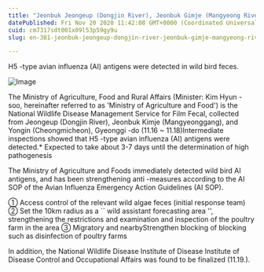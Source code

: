 ```yaml
---
title: "Jeonbuk Jeongeup (Dongjin River), Jeonbuk Gimje (Mangyeong River), Gyeonggi Yongin (Cheongmicheon) Wild Birds Fecal detection"
datePublished: Fri Nov 20 2020 11:42:08 GMT+0000 (Coordinated Universal Time)
cuid: cm7317sdt001x09l53p59gy9u
slug: en-381-jeonbuk-jeongeup-dongjin-river-jeonbuk-gimje-mangyeong-river-gyeonggi-yongin-cheongmicheon-wild-birds-fecal-detection

---
```



H5 -type avian influenza (AI) antigens were detected in wild bird feces.

![Image](https://cdn.hashnode.com/res/hashnode/image/upload/v1739432525556/334057de-f6c1-4eaa-b86c-a26dc518e91a.jpeg)

The Ministry of Agriculture, Food and Rural Affairs (Minister: Kim Hyun -soo, hereinafter referred to as 'Ministry of Agriculture and Food') is the National Wildlife Disease Management Service for Film Fecal, collected from Jeongeup (Dongjin River), Jeonbuk Kimje (Mangyeonggang), and Yongin (Cheongmicheon), Gyeonggi -do (11.16 ~ 11.18)Intermediate inspections showed that H5 -type avian influenza (AI) antigens were detected.* Expected to take about 3-7 days until the determination of high pathogenesis

The Ministry of Agriculture and Foods immediately detected wild bird AI antigens, and has been strengthening anti -measures according to the AI ​​SOP of the Avian Influenza Emergency Action Guidelines (AI SOP).

① Access control of the relevant wild algae feces (initial response team) ② Set the 10km radius as a `` wild assistant forecasting area '', strengthening the restrictions and examination and inspection of the poultry farm in the area ③ Migratory and nearbyStrengthen blocking of blocking such as disinfection of poultry farms

In addition, the National Wildlife Disease Institute of Disease Institute of Disease Control and Occupational Affairs was found to be finalized (11.19.).